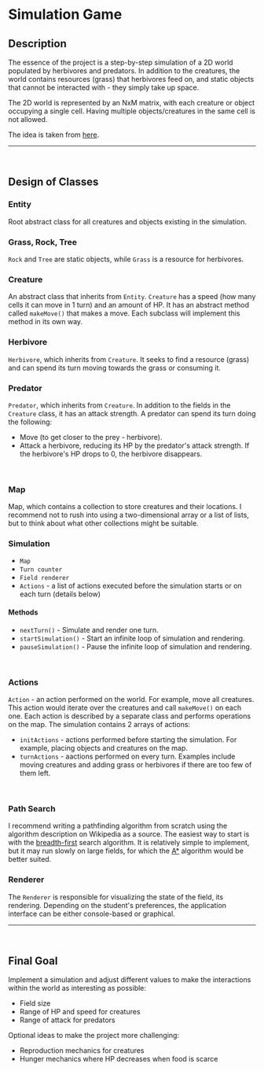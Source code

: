 # Simulation Game

## Description

The essence of the project is a step-by-step simulation of a 2D world populated by herbivores and predators. In addition to the creatures, the world contains resources (grass) that herbivores feed on, and static objects that cannot be interacted with - they simply take up space.

The 2D world is represented by an NxM matrix, with each creature or object occupying a single cell. Having multiple objects/creatures in the same cell is not allowed.

The idea is taken from [here](https://www.youtube.com/watch?v=SfEZSyvbj2w).<br><hr><br>

## Design of Classes

### Entity

Root abstract class for all creatures and objects existing in the simulation.<br>

### Grass, Rock, Tree

`Rock` and `Tree` are static objects, while `Grass` is a resource for herbivores.<br>

### Creature

An abstract class that inherits from `Entity`. `Creature` has a speed (how many cells it can move in 1 turn) and an amount of HP. It has an abstract method called `makeMove()` that makes a move. Each subclass will implement this method in its own way.<br>

### Herbivore

`Herbivore`, which inherits from `Creature`. It seeks to find a resource (grass) and can spend its turn moving towards the grass or consuming it.<br>

### Predator

`Predator`, which inherits from `Creature`. In addition to the fields in the `Creature` class, it has an attack strength. A predator can spend its turn doing the following:

- Move (to get closer to the prey - herbivore).
- Attack a herbivore, reducing its HP by the predator's attack strength. If the herbivore's HP drops to 0, the herbivore disappears.
<br>

### Map

Map, which contains a collection to store creatures and their locations. I recommend not to rush into using a two-dimensional array or a list of lists, but to think about what other collections might be suitable.<br>

### Simulation

- `Map`
- `Turn counter`
- `Field renderer`
- `Actions` - a list of actions executed before the simulation starts or on each turn (details below)

#### Methods

- `nextTurn()` - Simulate and render one turn.
- `startSimulation()` - Start an infinite loop of simulation and rendering.
- `pauseSimulation()` - Pause the infinite loop of simulation and rendering.
<br>

### Actions

`Action` - an action performed on the world. For example, move all creatures. This action would iterate over the creatures and call `makeMove()` on each one. Each action is described by a separate class and performs operations on the map. The simulation contains 2 arrays of actions:

- `initActions` - actions performed before starting the simulation. For example, placing objects and creatures on the map.
- `turnActions` - aactions performed on every turn. Examples include moving creatures and adding grass or herbivores if there are too few of them left.
<br>

### Path Search

I recommend writing a pathfinding algorithm from scratch using the algorithm description on Wikipedia as a source. The easiest way to start is with the [breadth-first](https://en.wikipedia.org/wiki/Breadth-first_search) search algorithm. It is relatively simple to implement, but it may run slowly on large fields, for which the [A*](https://en.wikipedia.org/wiki/A*_search_algorithm) algorithm would be better suited.<br>

### Renderer

The `Renderer` is responsible for visualizing the state of the field, its rendering. Depending on the student's preferences, the application interface can be either console-based or graphical.<br><hr><br>

## Final Goal

Implement a simulation and adjust different values to make the interactions within the world as interesting as possible:

- Field size
- Range of HP and speed for creatures
- Range of attack for predators

Optional ideas to make the project more challenging:

- Reproduction mechanics for creatures
- Hunger mechanics where HP decreases when food is scarce
